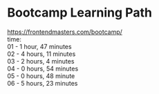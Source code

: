 # Bootcamp Learning Path
https://frontendmasters.com/bootcamp/<br>
time:<br>
01 - 1 hour, 47 minutes<br> 
02 - 4 hours, 11 minutes<br>
03 - 2 hours, 4 minutes<br>
04 - 0 hours, 54 minutes<br>
05 - 0 hours, 48 minute<br>
06 - 5 hours, 23 minutes<br>